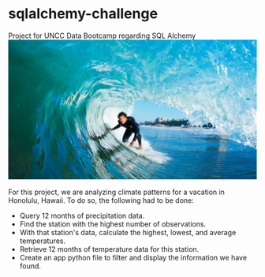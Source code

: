 # sqlalchemy-challenge
 Project for UNCC Data Bootcamp regarding SQL Alchemy
![Surf's Up](https://github.com/AgapeofIcarus/sqlalchemy-challenge/blob/main/surfs-up.png?raw=true)

For this project, we are analyzing climate patterns for a vacation in Honolulu, Hawaii. To do so, the following had to be done:

* Query 12 months of precipitation data.
* Find the station with the highest number of observations.
* With that station's data, calculate the highest, lowest, and average temperatures.
* Retrieve 12 months of temperature data for this station.
* Create an app python file to filter and display the information we have found.
